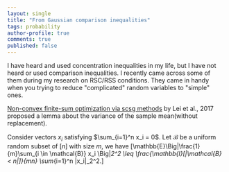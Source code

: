 ```yaml
---
layout: single
title: "From Gaussian comparison inequalities"
tags: probability
author-profile: true
comments: true
published: false
---
```


I have heard and used concentration inequalities in my life, but I have not heard or used comparison inequalities. I recently came across some of them during my research on RSC/RSS conditions. They came in handy when you trying to reduce "complicated" random variables to "simple" ones.

[Non-convex finite-sum optimization via scsg methods](https://arxiv.org/abs/1706.09156) by Lei et al., 2017 proposed a lemma about the variance of the sample mean(without replacement).

Consider vectors $x_i$ satisfying $\sum_{i=1}^n x_i = 0$. Let $\mathcal{B}$ be a uniform random subset of $[n]$ with size $m$, we have
\[\mathbb{E}\Big\|\frac{1}{m}\sum_{i \in \mathcal{B}} x_i \Big\|_2^2 \leq \frac{\mathbb{I}[|\mathcal{B} < n|]}{mn} \sum_{i=1}^n \|x_i\|_2^2.\]

